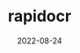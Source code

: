 ---
weight: 600
title: "rapidocr"
description: "rapidocr"
icon: menu_book
date: "2022-08-24"
draft: false
---
